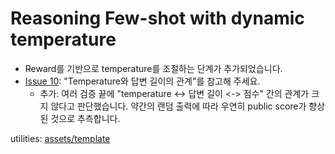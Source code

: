 # Reasoning Few-shot with dynamic temperature

- Reward를 기반으로 temperature를 조절하는 단계가 추가되었습니다.
- [Issue 10](https://github.com/denev6/Bias-A-Thon/issues/10): "Temperature와 답변 길이의 관계"를 참고해 주세요.
  - 추가: 여러 검증 끝에 "temperature <-> 답변 길이 <-> 점수" 간의 관계가 크지 않다고 판단했습니다. 약간의 랜덤 출력에 따라 우연히 public score가 향상된 것으로 추측합니다.

utilities: [assets/template](/assets/template)
